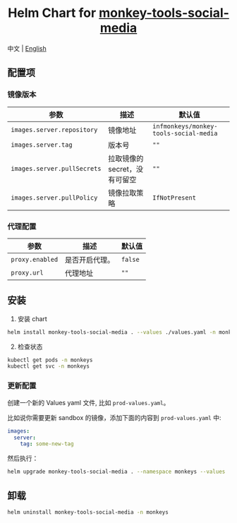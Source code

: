 <div align="center">

# Helm Chart for [monkey-tools-social-media](https://github.com/inf-monkeys/monkey-tools-social-media)<!-- omit in toc -->

</div>

中文 | [English](./README.md)

## 配置项

### 镜像版本

| 参数                        | 描述                          | 默认值                                 |
| --------------------------- | ----------------------------- | -------------------------------------- |
| `images.server.repository`  | 镜像地址                      | `infmonkeys/monkey-tools-social-media` |
| `images.server.tag`         | 版本号                        | `""`                                   |
| `images.server.pullSecrets` | 拉取镜像的 secret，没有可留空 | `""`                                   |
| `images.server.pullPolicy`  | 镜像拉取策略                  | `IfNotPresent`                         |


### 代理配置

| 参数            | 描述           | 默认值  |
| --------------- | -------------- | ------- |
| `proxy.enabled` | 是否开启代理。 | `false` |
| `proxy.url`     | 代理地址       | `""`    |

## 安装

1. 安装 chart

```sh
helm install monkey-tools-social-media . --values ./values.yaml -n monkeys
```

2. 检查状态

```sh
kubectl get pods -n monkeys
kubectl get svc -n monkeys
```

### 更新配置

创建一个新的 Values yaml 文件, 比如 `prod-values.yaml`。

比如说你需要更新 sandbox 的镜像，添加下面的内容到 `prod-values.yaml` 中:

```yaml
images:
  server:
    tag: some-new-tag
```

然后执行：

```sh
helm upgrade monkey-tools-social-media . --namespace monkeys --values ./values.yaml --values ./prod-values.yaml
```

## 卸载

```sh
helm uninstall monkey-tools-social-media -n monkeys
```
